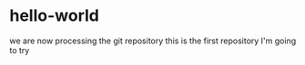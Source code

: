 # hello-world
we are now processing the git repository
this is the first repository I'm going to try
